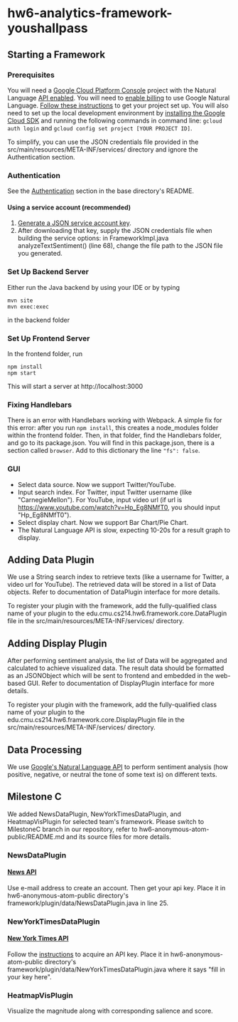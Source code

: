 # hw6-analytics-framework-youshallpass

## Starting a Framework
### Prerequisites
You will need a [Google Cloud Platform Console](https://console.cloud.google.com/apis/dashboard) project with the Natural Language [API enabled](https://console.cloud.google.com/apis/enableflow?apiid=language.googleapis.com&project=sentiment-analysis-347302). You will need to [enable billing](https://cloud.google.com/apis/docs/getting-started#enabling_billing) to use Google Natural Language. [Follow these instructions](https://cloud.google.com/resource-manager/docs/creating-managing-projects) to get your project set up. You will also need to set up the local development environment by [installing the Google Cloud SDK](https://cloud.google.com/sdk/) and running the following commands in command line: ```gcloud auth login``` and ```gcloud config set project [YOUR PROJECT ID]```.

To simplify, you can use the JSON credentials file provided in the src/main/resources/META-INF/services/ directory and ignore the Authentication section.

### Authentication
See the [Authentication](https://github.com/googleapis/google-cloud-java#authentication) section in the base directory's README.
#### Using a service account (recommended)
1. [Generate a JSON service account key](https://cloud.google.com/storage/docs/reference/libraries#setting_up_authentication).
2. After downloading that key, supply the JSON credentials file when building the service options: in FrameworkImpl.java analyzeTextSentiment() (line 68), change the file path to the JSON file you generated.

### Set Up Backend Server
Either run the Java backend by using your IDE or by typing
``` 
mvn site
mvn exec:exec
```
in the backend folder

### Set Up Frontend Server
In the frontend folder, run
```
npm install
npm start
```
This will start a server at http://localhost:3000

### Fixing Handlebars
There is an error with Handlebars working with Webpack. A simple fix for this error: after you run ```npm install```, this creates a node_modules folder within the frontend folder. Then, in that folder, find the Handlebars folder, and go to its package.json. You will find in this package.json, there is a section called ```browser```. Add to this dictionary the line ```"fs": false```.

### GUI
- Select data source. Now we support Twitter/YouTube.
- Input search index. For Twitter, input Twitter username (like "CarnegieMellon"). For YouTube, input video url (if url is https://www.youtube.com/watch?v=Hp_Eg8NMfT0, you should input "Hp_Eg8NMfT0").
- Select display chart. Now we support Bar Chart/Pie Chart.
- The Natural Language API is slow, expecting 10-20s for a result graph to display.

## Adding Data Plugin
We use a String search index to retrieve texts (like a username for Twitter, a video url for YouTube). The retrieved data will be stored in a list of Data objects. Refer to documentation of DataPlugin interface for more details.

To register your plugin with the framework, add the fully-qualified class name of your plugin to the edu.cmu.cs214.hw6.framework.core.DataPlugin file in the src/main/resources/META-INF/services/ directory.

## Adding Display Plugin
After performing sentiment analysis, the list of Data will be aggregated and calculated to achieve visualized data. The result data should be formatted as an JSONObject which will be sent to frontend and embedded in the web-based GUI. Refer to documentation of DisplayPlugin interface for more details.

To register your plugin with the framework, add the fully-qualified class name of your plugin to the edu.cmu.cs214.hw6.framework.core.DisplayPlugin file in the src/main/resources/META-INF/services/ directory.

## Data Processing
We use [Google's Natural Language API](https://cloud.google.com/natural-language/docs/analyzing-sentiment) to perform sentiment analysis (how positive, negative, or neutral the tone of some text is) on different texts.

## Milestone C
We added NewsDataPlugin, NewYorkTimesDataPlugin, and HeatmapVisPlugin for selected team's framework. Please switch to MilestoneC branch in our repository, refer to hw6-anonymous-atom-public/README.md and its source files for more details.
### NewsDataPlugin
#### [News API](https://newsapi.org/docs/get-started)
Use e-mail address to create an account. Then get your api key. Place it in hw6-anonymous-atom-public directory's framework/plugin/data/NewsDataPlugin.java in line 25.

### NewYorkTimesDataPlugin
#### [New York Times API](https://developer.nytimes.com/)
Follow the [instructions](https://developer.nytimes.com/get-started) to acquire an API key. Place it in hw6-anonymous-atom-public directory's framework/plugin/data/NewYorkTimesDataPlugin.java where it says "fill in your key here".

### HeatmapVisPlugin
Visualize the magnitude along with corresponding salience and score.